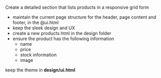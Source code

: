 Create a detailed section that lists products in a responsive grid form

- maintain the current page structure for the header, page content and footer, in the @ui.html
- keep the sleek design and UX
- create a new products.html in the design folder
- ensure the product has the following information
  - name
  - price
  - stock information
  - image

keep the theme in **design/ui.html**
